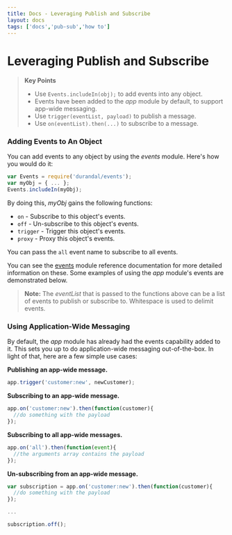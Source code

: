 ```yaml
---
title: Docs - Leveraging Publish and Subscribe
layout: docs
tags: ['docs','pub-sub','how to']
---
```

# Leveraging Publish and Subscribe
#### 

<blockquote>
  <strong>Key Points</strong>
  <ul>
    <li>
        Use <code>Events.includeIn(obj);</code> to add events into any object.
    </li>
    <li>
        Events have been added to the <em>app</em> module by default, to support app-wide messaging.
    </li>
    <li>
        Use <code>trigger(eventList, payload)</code> to publish a message.
    </li>
    <li>
        Use <code>on(eventList).then(...)</code> to subscribe to a message.
    </li>
  </ul>
</blockquote>

### Adding Events to An Object

You can add events to any object by using the _events_ module. Here's how you would do it:

```javascript
var Events = require('durandal/events');
var myObj = { ... };
Events.includeIn(myObj);
```

By doing this, _myObj_ gains the following functions:

* `on` - Subscribe to this object's events.
* `off` - Un-subscribe to this object's events.
* `trigger` - Trigger this object's events.
* `proxy` - Proxy this object's events.

You can pass the `all` event name to subscribe to all events.

You can see the [events](/documentation/api#module/events) module reference documentation for more detailed information on these.
Some examples of using the _app_ module's events are demonstrated below.

>**Note:** The _eventList_ that is passed to the functions above can be a list of events to publish or subscribe to. Whitespace is used to delimit events.

### Using Application-Wide Messaging

By default, the _app_ module has already had the events capability added to it. 
This sets you up to do application-wide messaging out-of-the-box. In light of that, here are a few simple use cases:

**Publishing an app-wide message.**
```javascript
app.trigger('customer:new', newCustomer);
```

**Subscribing to an app-wide message.**
```javascript
app.on('customer:new').then(function(customer){
  //do something with the payload
});
```

**Subscribing to all app-wide messages.**
```javascript
app.on('all').then(function(event){
  //the arguments array contains the payload
});
```

**Un-subscribing from an app-wide message.**
```javascript
var subscription = app.on('customer:new').then(function(customer){
  //do something with the payload
});

...

subscription.off();
```